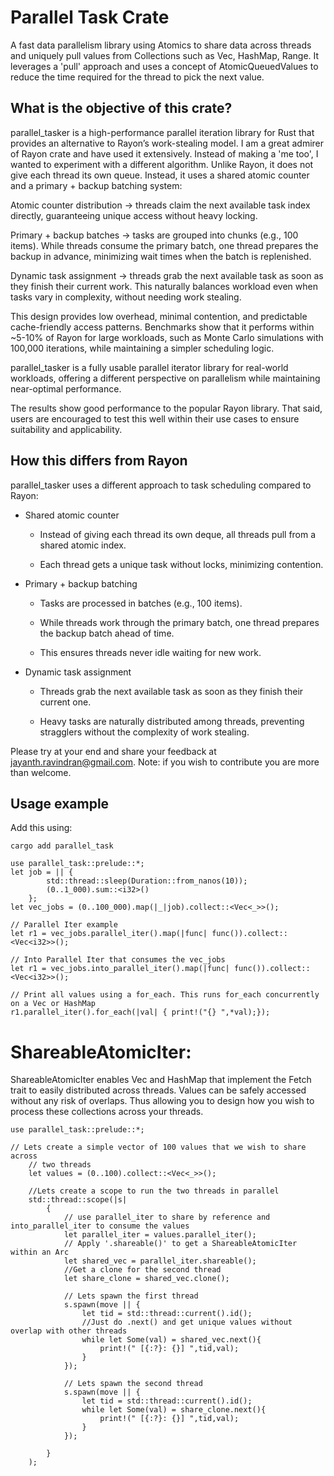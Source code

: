 # Parallel Task Crate
A fast data parallelism library using Atomics to share data across threads and uniquely pull values from Collections such as Vec, HashMap, Range. It leverages a 'pull' approach and uses a concept of AtomicQueuedValues to reduce the time required for the thread to pick the next value. 

## What is the objective of this crate?
parallel_tasker is a high-performance parallel iteration library for Rust that provides an alternative to Rayon’s work-stealing model. I am a great admirer of Rayon crate and have used it extensively. Instead of making a 'me too', I wanted to experiment with a different algorithm. Unlike Rayon, it does not give each thread its own queue. Instead, it uses a shared atomic counter and a primary + backup batching system:

Atomic counter distribution → threads claim the next available task index directly, guaranteeing unique access without heavy locking.

Primary + backup batches → tasks are grouped into chunks (e.g., 100 items). While threads consume the primary batch, one thread prepares the backup in advance, minimizing wait times when the batch is replenished.

Dynamic task assignment → threads grab the next available task as soon as they finish their current work. This naturally balances workload even when tasks vary in complexity, without needing work stealing.

This design provides low overhead, minimal contention, and predictable cache-friendly access patterns. Benchmarks show that it performs within ~5-10% of Rayon for large workloads, such as Monte Carlo simulations with 100,000 iterations, while maintaining a simpler scheduling logic.

parallel_tasker is a fully usable parallel iterator library for real-world workloads, offering a different perspective on parallelism while maintaining near-optimal performance.

The results show good performance to the popular Rayon library. That said, users are encouraged to test this well within their use cases to ensure suitability and applicability. 

## How this differs from Rayon
parallel_tasker uses a different approach to task scheduling compared to Rayon:

* Shared atomic counter

    * Instead of giving each thread its own deque, all threads pull from a shared atomic index.

    * Each thread gets a unique task without locks, minimizing contention.

* Primary + backup batching

    * Tasks are processed in batches (e.g., 100 items).

    * While threads work through the primary batch, one thread prepares the backup batch ahead of time.

    * This ensures threads never idle waiting for new work.

* Dynamic task assignment

    * Threads grab the next available task as soon as they finish their current one.

    * Heavy tasks are naturally distributed among threads, preventing stragglers without the complexity of work stealing.

Please try at your end and share your feedback at jayanth.ravindran@gmail.com.
Note: if you wish to contribute you are more than welcome.

## Usage example

Add this using:
```
cargo add parallel_task
```

```
use parallel_task::prelude::*;
let job = || {              
        std::thread::sleep(Duration::from_nanos(10)); 
        (0..1_000).sum::<i32>()
    };
let vec_jobs = (0..100_000).map(|_|job).collect::<Vec<_>>(); 

// Parallel Iter example
let r1 = vec_jobs.parallel_iter().map(|func| func()).collect::<Vec<i32>>();

// Into Parallel Iter that consumes the vec_jobs
let r1 = vec_jobs.into_parallel_iter().map(|func| func()).collect::<Vec<i32>>();

// Print all values using a for_each. This runs for_each concurrently on a Vec or HashMap
r1.parallel_iter().for_each(|val| { print!("{} ",*val);});
```

# ShareableAtomicIter:
ShareableAtomicIter enables Vec and HashMap that implement the Fetch trait to easily distributed across threads. Values can be safely accessed without any risk of overlaps. Thus allowing you to design how you wish to process these collections across your threads.
```
use parallel_task::prelude::*;

// Lets create a simple vector of 100 values that we wish to share across 
    // two threads
    let values = (0..100).collect::<Vec<_>>();

    //Lets create a scope to run the two threads in parallel
    std::thread::scope(|s| 
        {
            // use parallel_iter to share by reference and into_parallel_iter to consume the values            
            let parallel_iter = values.parallel_iter();
            // Apply '.shareable()' to get a ShareableAtomicIter within an Arc
            let shared_vec = parallel_iter.shareable();
            //Get a clone for the second thread
            let share_clone = shared_vec.clone();
            
            // Lets spawn the first thread
            s.spawn(move || {
                let tid = std::thread::current().id();
                //Just do .next() and get unique values without overlap with other threads
                while let Some(val) = shared_vec.next(){
                    print!(" [{:?}: {}] ",tid,val);
                }
            });

            // Lets spawn the second thread
            s.spawn(move || {
                let tid = std::thread::current().id();
                while let Some(val) = share_clone.next(){
                    print!(" [{:?}: {}] ",tid,val);
                }
            });

        }
    );
```

